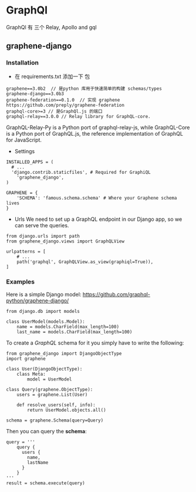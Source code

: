 # GraphQl
  GraphQl 有 三个 Relay, Apollo and gql
##  graphene-django 

### Installation 
* 在 requirements.txt 添加一下 包
```
graphene==3.0b2  // 是python 库用于快速简单的构建 schemas/types
graphene-django==3.0b3
graphene-federation==0.1.0  // 实现 graphene  https://github.com/preply/graphene-federation
graphql-core>=3 // 是GraphQl.js 的端口
graphql-relay==3.0.0 // Relay library for GraphQL-core.
```
GraphQL-Relay-Py is a Python port of graphql-relay-js, while GraphQL-Core is a Python port of GraphQL.js, the reference implementation of GraphQL for JavaScript.

*  Settings
  ```
  INSTALLED_APPS = (
    # ...
    'django.contrib.staticfiles', # Required for GraphiQL
      'graphene_django',
  )

  GRAPHENE = {
      'SCHEMA': 'famous.schema.schema' # Where your Graphene schema lives
  }
  ```
* Urls
We need to set up a GraphQL endpoint in our Django app, so we can serve the queries.
```
from django.urls import path
from graphene_django.views import GraphQLView

urlpatterns = [
    # ...
    path('graphql', GraphQLView.as_view(graphiql=True)),
]
```
### Examples 
Here is a simple Django model:
https://github.com/graphql-python/graphene-django/

```
from django.db import models

class UserModel(models.Model):
    name = models.CharField(max_length=100)
    last_name = models.CharField(max_length=100)
```

To create a *GraphQL* schema for it you simply have to write the following:

```
from graphene_django import DjangoObjectType
import graphene

class User(DjangoObjectType):
    class Meta:
        model = UserModel

class Query(graphene.ObjectType):
    users = graphene.List(User)

    def resolve_users(self, info):
        return UserModel.objects.all()

schema = graphene.Schema(query=Query)
```
Then you can query the __schema__:

```
query = '''
    query {
      users {
        name,
        lastName
      }
    }
'''
result = schema.execute(query)
```